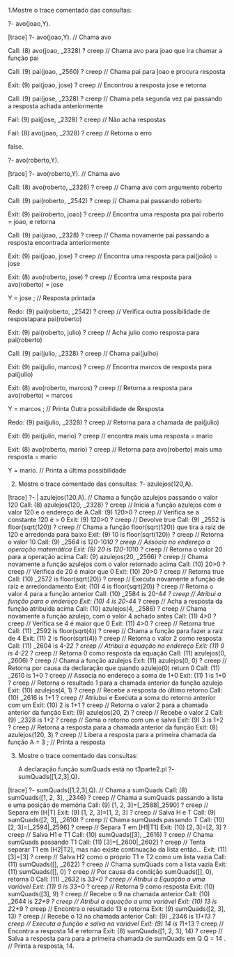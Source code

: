 1.Mostre o trace comentado das consultas:</p>
   ?- avo(joao,Y).</p>

[trace]  ?- avo(joao,Y).                // Chama avo</p>
   Call: (8) avo(joao, _2328) ? creep   // Chama avo para joao que ira chamar a função pai</p>
   Call: (9) pai(joao, _2560) ? creep   // Chama pai para joao e procura resposta</p>
   Exit: (9) pai(joao, jose) ? creep    // Encontrou a resposta jose e retorna</p>
   Call: (9) pai(jose, _2328) ? creep   // Chama pela segunda vez pai passando a resposta achada anteriormente</p>
   Fail: (9) pai(jose, _2328) ? creep   // Não acha respostas</p>
   Fail: (8) avo(joao, _2328) ? creep   // Retorna o erro</p>
false.</p>


   ?- avo(roberto,Y).</p>

[trace]  ?- avo(roberto,Y).                 // Chama avo</p>
   Call: (8) avo(roberto, _2328) ? creep    // Chama avo com argumento roberto</p>
   Call: (9) pai(roberto, _2542) ? creep    // Chama pai passando roberto</p>
   Exit: (9) pai(roberto, joao) ? creep     // Encontra uma resposta pra pai roberto = joao, e retorna</p>
   Call: (9) pai(joao, _2328) ? creep       // Chama novamente pai passando a resposta encontrada anteriormente</p>
   Exit: (9) pai(joao, jose) ? creep        // Encontra uma resposta para pai(joão) = jose</p>
   Exit: (8) avo(roberto, jose) ? creep     // Econtra uma resposta para avo(roberto) = jose</p>
Y = jose ;                                  // Resposta printada</p>
   Redo: (9) pai(roberto, _2542) ? creep    // Verifica outra possibilidade de respostapara pai(roberto)</p>
   Exit: (9) pai(roberto, julio) ? creep    // Acha julio como resposta para pai(roberto)</p>
   Call: (9) pai(julio, _2328) ? creep      // Chama pai(julho)</p>
   Exit: (9) pai(julio, marcos) ? creep     // Encontra marcos de resposta para pai(julio)</p>
   Exit: (8) avo(roberto, marcos) ? creep   // Retorna a resposta para avo(roberto) = marcos</p>
Y = marcos ;                                // Printa Outra possibilidade de Resposta</p>
   Redo: (9) pai(julio, _2328) ? creep      // Retorna para a chamada de pai(julio)</p>
   Exit: (9) pai(julio, mario) ? creep      // encontra mais uma resposta = mario</p>
   Exit: (8) avo(roberto, mario) ? creep    // Retorna para avo(roberto) mais uma resposta = mario</p>
Y = mario.                                  // Printa a última possibilidade</p>


2. Mostre o trace comentado das consultas:
   ?- azulejos(120,A).

[trace]  ?- |    azulejos(120,A).              // Chama a função azulejos passando o valor 120
   Call: (8) azulejos(120, _2328) ? creep      // Inicia a função azulejos com o valor 120 e o endereço de A
   Call: (9) 120>0 ? creep                     // Verifica se a constante 120 é > 0
   Exit: (9) 120>0 ? creep                     // Devolve true
   Call: (9) _2552 is floor(sqrt(120)) ? creep // Chama a função floor(sqrt(120)) que tira a raiz de 120 e arredonda para baixo
   Exit: (9) 10 is floor(sqrt(120)) ? creep    // Retorna o valor 10
   Call: (9) _2564 is 120-10*10 ? creep        // Associa no endereço a operação matemática
   Exit: (9) 20 is 120-10*10 ? creep           // Retorna o valor 20 para a operação acima
   Call: (9) azulejos(20, _2566) ? creep       // Chama novamente a função azulejos com o valor retornado acima
   Call: (10) 20>0 ? creep                     // Verifica de 20 é maior que 0
   Exit: (10) 20>0 ? creep                     // Retorna true
   Call: (10) _2572 is floor(sqrt(20)) ? creep // Executa novamente a função de raíz e arredondamento
   Exit: (10) 4 is floor(sqrt(20)) ? creep     // Retorna o valor 4 para a função anterior
   Call: (10) _2584 is 20-4*4 ? creep          // Atribui a função para o endereço
   Exit: (10) 4 is 20-4*4 ? creep              // Acha a resposta da função atribuida acima
   Call: (10) azulejos(4, _2586) ? creep       // Chama novamente a função azulejo, com o valor 4 achado antes
   Call: (11) 4>0 ? creep                      // Verifica se 4 é maior que 0
   Exit: (11) 4>0 ? creep                      // Retorna true
   Call: (11) _2592 is floor(sqrt(4)) ? creep  // Chama a função para fazer a raiz de 4
   Exit: (11) 2 is floor(sqrt(4)) ? creep      // Retorna o valor 2 como resposta
   Call: (11) _2604 is 4-2*2 ? creep           // Atribui a equação no endereço
   Exit: (11) 0 is 4-2*2 ? creep               // Retorna 0 como resposta da equação
   Call: (11) azulejos(0, _2606) ? creep       // Chama a função azulejos
   Exit: (11) azulejos(0, 0) ? creep           // Retorna por causa da declaração que quando azulejo(0) return 0
   Call: (11) _2610 is 1+0 ? creep             // Associa no endereço a soma de 1+0
   Exit: (11) 1 is 1+0 ? creep                 // Retorna o resultado 1 para a chamada anterior da função azulejo
   Exit: (10) azulejos(4, 1) ? creep           // Recebe a resposta do último retorno
   Call: (10) _2616 is 1+1 ? creep             // Atriubui e Executa a soma do retorno anterior com um
   Exit: (10) 2 is 1+1 ? creep                 // Retorna o valor 2 para a chamada anterior da função
   Exit: (9) azulejos(20, 2) ? creep           // Recebe o valor 2
   Call: (9) _2328 is 1+2 ? creep              // Soma o retorno com um e salva
   Exit: (9) 3 is 1+2 ? creep                  // Retorna a resposta para a chamada anterior da função
   Exit: (8) azulejos(120, 3) ? creep          // Libera a resposta para a primeira chamada da função
A = 3 ;                                        // Printa a resposta


3. Mostre o trace comentado das consultas:

   A declaração função sumQuads está no t3parte2.pl
   ?- sumQuads([1,2,3],Q).

[trace]  ?- sumQuads([1,2,3],Q).                 // Chama a sumQuads
   Call: (8) sumQuads([1, 2, 3], _2346) ? creep  // Chama a sumQuads passando a lista e uma posição de memória
   Call: (9) [1, 2, 3]=[_2588|_2590] ? creep     // Separa em [H|T]
   Exit: (9) [1, 2, 3]=[1, 2, 3] ? creep         // Salva H e T
   Call: (9) sumQuads([2, 3], _2610) ? creep     // Chama sumQuads passando T
   Call: (10) [2, 3]=[_2594|_2596] ? creep       // Separa T em [H1|T1]
   Exit: (10) [2, 3]=[2, 3] ? creep              // Salva H1 e T1
   Call: (10) sumQuads([3], _2616) ? creep       // Chama sumQuads passando T1
   Call: (11) [3]=[_2600|_2602] ? creep          // Tenta separar T1 em [H2|T2], mas não existe continuação da lista então...
   Exit: (11) [3]=[3] ? creep                    // Salva H2 como o próprio T1 e T2 como um lista vazia
   Call: (11) sumQuads([], _2622) ? creep        // Chama sumQuads com a lista vazia
   Exit: (11) sumQuads([], 0) ? creep            // Por causa da condição sumQuads([], 0), retorna 0
   Call: (11) _2632 is 3*3+0 ? creep             // Atribui a Equação a uma variável
   Exit: (11) 9 is 3*3+0 ? creep                 // Retorna 9 como resposta
   Exit: (10) sumQuads([3], 9) ? creep           // Recebe o 9 na chamada anterior
   Call: (10) _2644 is 2*2+9 ? creep             // Atribui a equação a uma variável
   Exit: (10) 13 is 2*2+9 ? creep                // Encontra o resultado 13 e retorna
   Exit: (9) sumQuads([2, 3], 13) ? creep        // Recebe o 13 na chamada anterior
   Call: (9) _2346 is 1*1+13 ? creep             // Executa a função e salva na variável
   Exit: (9) 14 is 1*1+13 ? creep                // Encontra a resposta 14 e retorna
   Exit: (8) sumQuads([1, 2, 3], 14) ? creep     // Salva a resposta para para a primeira chamada de sumQuads em Q
Q = 14 .                                         // Printa a resposta, 14.

